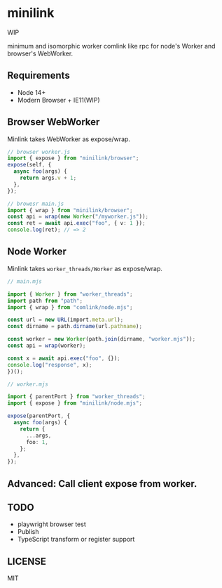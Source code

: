 # minilink

WIP

minimum and isomorphic worker comlink like rpc for node's Worker and browser's WebWorker.

## Requirements

- Node 14+
- Modern Browser + IE11(WIP)

## Browser WebWorker

Minlink takes WebWorker as expose/wrap.

```ts
// browser worker.js
import { expose } from "minilink/browser";
expose(self, {
  async foo(args) {
    return args.v + 1;
  },
});

// browesr main.js
import { wrap } from "minilink/browser";
const api = wrap(new Worker("/myworker.js"));
const ret = await api.exec("foo", { v: 1 });
console.log(ret); // => 2
```

## Node Worker

Minlink takes `worker_threads/Worker` as expose/wrap.

```ts
// main.mjs

import { Worker } from "worker_threads";
import path from "path";
import { wrap } from "comlink/node.mjs";

const url = new URL(import.meta.url);
const dirname = path.dirname(url.pathname);

const worker = new Worker(path.join(dirname, "worker.mjs"));
const api = wrap(worker);

const x = await api.exec("foo", {});
console.log("response", x);
})();

// worker.mjs

import { parentPort } from "worker_threads";
import { expose } from "minilink/node.mjs";

expose(parentPort, {
  async foo(args) {
    return {
      ...args,
      foo: 1,
    };
  },
});
```

## Advanced: Call client expose from worker.

## TODO

- playwright browser test
- Publish
- TypeScript transform or register support

## LICENSE

MIT
